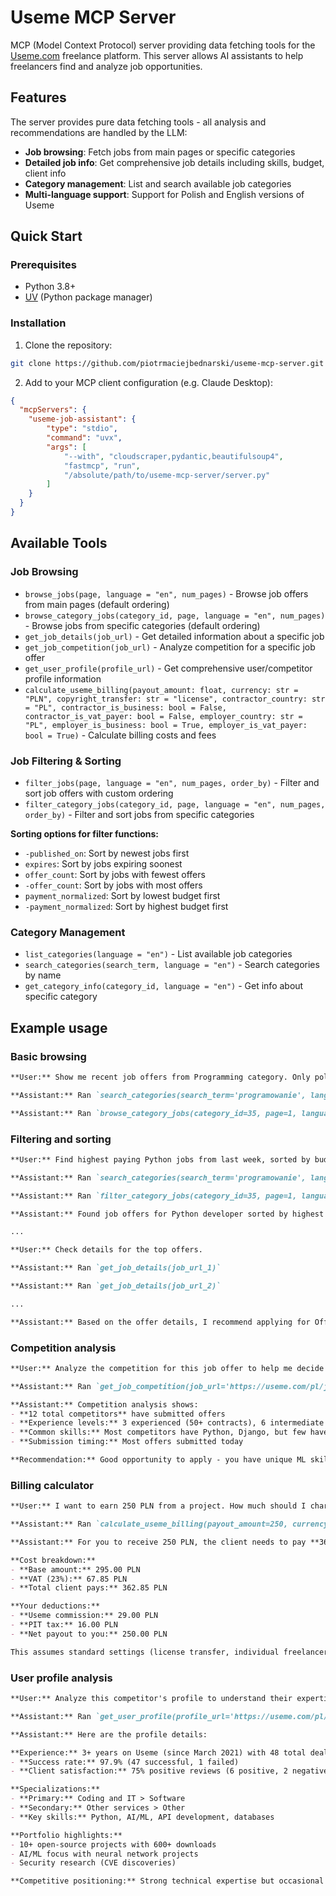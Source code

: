 # Useme MCP Server

MCP (Model Context Protocol) server providing data fetching tools for the [Useme.com](https://useme.com) freelance platform. This server allows AI assistants to help freelancers find and analyze job opportunities.

## Features

The server provides pure data fetching tools - all analysis and recommendations are handled by the LLM:

- **Job browsing**: Fetch jobs from main pages or specific categories
- **Detailed job info**: Get comprehensive job details including skills, budget, client info
- **Category management**: List and search available job categories
- **Multi-language support**: Support for Polish and English versions of Useme

## Quick Start

### Prerequisites

- Python 3.8+
- [UV](https://docs.astral.sh/uv/) (Python package manager)

### Installation

1. Clone the repository:

```bash
git clone https://github.com/piotrmaciejbednarski/useme-mcp-server.git
```

2. Add to your MCP client configuration (e.g. Claude Desktop):

```json
{
  "mcpServers": {
    "useme-job-assistant": {
        "type": "stdio",
        "command": "uvx",
        "args": [
            "--with", "cloudscraper,pydantic,beautifulsoup4",
            "fastmcp", "run",
            "/absolute/path/to/useme-mcp-server/server.py"
        ]
    }
  }
}
```

## Available Tools

### Job Browsing

- `browse_jobs(page, language = "en", num_pages)` - Browse job offers from main pages (default ordering)
- `browse_category_jobs(category_id, page, language = "en", num_pages)` - Browse jobs from specific categories (default ordering)
- `get_job_details(job_url)` - Get detailed information about a specific job
- `get_job_competition(job_url)` - Analyze competition for a specific job offer
- `get_user_profile(profile_url)` - Get comprehensive user/competitor profile information
- `calculate_useme_billing(payout_amount: float, currency: str = "PLN", copyright_transfer: str = "license", contractor_country: str = "PL", contractor_is_business: bool = False, contractor_is_vat_payer: bool = False, employer_country: str = "PL", employer_is_business: bool = True, employer_is_vat_payer: bool = True)` - Calculate billing costs and fees

### Job Filtering & Sorting

- `filter_jobs(page, language = "en", num_pages, order_by)` - Filter and sort job offers with custom ordering
- `filter_category_jobs(category_id, page, language = "en", num_pages, order_by)` - Filter and sort jobs from specific categories

**Sorting options for filter functions:**

- `-published_on`: Sort by newest jobs first
- `expires`: Sort by jobs expiring soonest  
- `offer_count`: Sort by jobs with fewest offers
- `-offer_count`: Sort by jobs with most offers
- `payment_normalized`: Sort by lowest budget first
- `-payment_normalized`: Sort by highest budget first

### Category Management

- `list_categories(language = "en")` - List available job categories
- `search_categories(search_term, language = "en")` - Search categories by name
- `get_category_info(category_id, language = "en")` - Get info about specific category

## Example usage

### Basic browsing

```md
**User:** Show me recent job offers from Programming category. Only polish offers.

**Assistant:** Ran `search_categories(search_term='programowanie', language='pl')`

**Assistant:** Ran `browse_category_jobs(category_id=35, page=1, language='pl', num_pages=2)`
```

### Filtering and sorting

```md
**User:** Find highest paying Python jobs from last week, sorted by budget. Only polish offers.

**Assistant:** Ran `search_categories(search_term='programowanie', language='pl')`

**Assistant:** Ran `filter_category_jobs(category_id=35, page=1, language='pl', num_pages=3, order_by='-payment_normalized')`

**Assistant:** Found job offers for Python developer sorted by highest budget first:

...

**User:** Check details for the top offers.

**Assistant:** Ran `get_job_details(job_url_1)`

**Assistant:** Ran `get_job_details(job_url_2)`

...

**Assistant:** Based on the offer details, I recommend applying for Offer 1 because it has competitive budget and reasonable requirements.
```

### Competition analysis

```md
**User:** Analyze the competition for this job offer to help me decide if I should apply.

**Assistant:** Ran `get_job_competition(job_url='https://useme.com/pl/job/123456/')`

**Assistant:** Competition analysis shows:
- **12 total competitors** have submitted offers
- **Experience levels:** 3 experienced (50+ contracts), 6 intermediate (5-20 contracts), 3 beginners (0-2 contracts)
- **Common skills:** Most competitors have Python, Django, but few have machine learning experience
- **Submission timing:** Most offers submitted today

**Recommendation:** Good opportunity to apply - you have unique ML skills that most competitors lack, and there's reasonable competition level.
```

### Billing calculator

```md
**User:** I want to earn 250 PLN from a project. How much should I charge the client?

**Assistant:** Ran `calculate_useme_billing(payout_amount=250, currency='PLN')`

**Assistant:** For you to receive 250 PLN, the client needs to pay **362.85 PLN** total.

**Cost breakdown:**
- **Base amount:** 295.00 PLN
- **VAT (23%):** 67.85 PLN  
- **Total client pays:** 362.85 PLN

**Your deductions:**
- **Useme commission:** 29.00 PLN
- **PIT tax:** 16.00 PLN
- **Net payout to you:** 250.00 PLN

This assumes standard settings (license transfer, individual freelancer, business client).
```

### User profile analysis

```md
**User:** Analyze this competitor's profile to understand their expertise and reputation.

**Assistant:** Ran `get_user_profile(profile_url='https://useme.com/pl/roles/contractor/example-user,12345/')`

**Assistant:** Here are the profile details:

**Experience:** 3+ years on Useme (since March 2021) with 48 total deals
- **Success rate:** 97.9% (47 successful, 1 failed)
- **Client satisfaction:** 75% positive reviews (6 positive, 2 negative)

**Specializations:**
- **Primary:** Coding and IT > Software
- **Secondary:** Other services > Other
- **Key skills:** Python, AI/ML, API development, databases

**Portfolio highlights:**
- 10+ open-source projects with 600+ downloads
- AI/ML focus with neural network projects
- Security research (CVE discoveries)

**Competitive positioning:** Strong technical expertise but occasional client communication issues based on reviews.
```